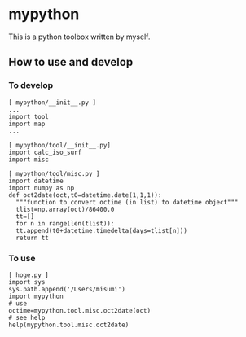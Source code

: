 # mypython
This is a python toolbox written by myself.

## How to use and develop
### To develop
```
[ mypython/__init__.py ]
...
import tool
import map
...
```
```
[ mypython/tool/__init__.py]
import calc_iso_surf
import misc
```
```
[ mypython/tool/misc.py ]
import datetime
import numpy as np
def oct2date(oct,t0=datetime.date(1,1,1)):
  """function to convert octime (in list) to datetime object"""
  tlist=np.array(oct)/86400.0
  tt=[]
  for n in range(len(tlist)):
  tt.append(t0+datetime.timedelta(days=tlist[n]))
  return tt
```
### To use
```
[ hoge.py ]
import sys
sys.path.append('/Users/misumi')
import mypython
# use
octime=mypython.tool.misc.oct2date(oct)
# see help
help(mypython.tool.misc.oct2date)
```
